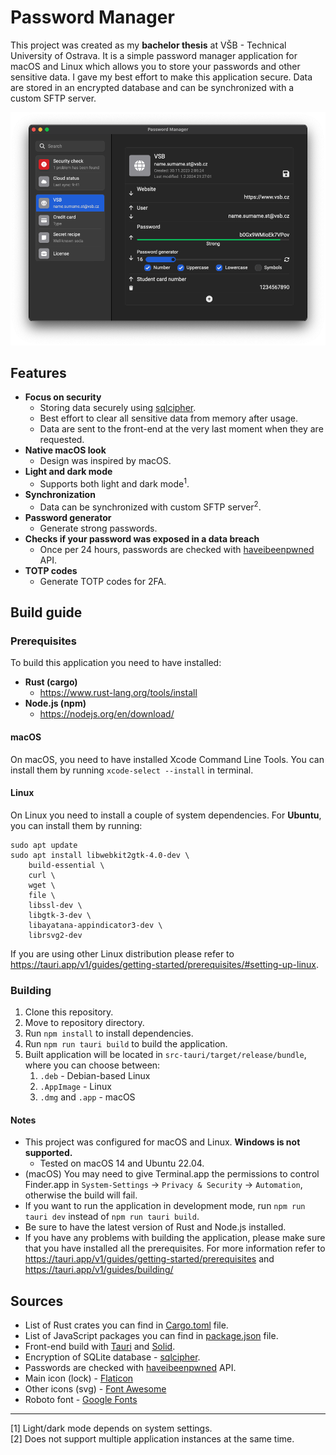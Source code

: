 # Password Manager
This project was created as my **bachelor thesis** at VŠB - Technical University of Ostrava.
It is a simple password manager application for macOS and Linux which allows you to store your passwords and other sensitive data.
I gave my best effort to make this application secure. Data are stored in an encrypted database and can be synchronized with a custom SFTP server.

<p align="center">
  <img alt="Password Manager" src="Password Manager.png">
</p>

## Features
- **Focus on security**
    - Storing data securely using [sqlcipher](https://github.com/sqlcipher/sqlcipher).
    - Best effort to clear all sensitive data from memory after usage.
    - Data are sent to the front-end at the very last moment when they are requested.
- **Native macOS look**
  - Design was inspired by macOS.
- **Light and dark mode**
    - Supports both light and dark mode<sup>1</sup>.
- **Synchronization**
    - Data can be synchronized with custom SFTP server<sup>2</sup>.
- **Password generator**
    - Generate strong passwords.
- **Checks if your password was exposed in a data breach**
    - Once per 24 hours, passwords are checked with [haveibeenpwned](https://haveibeenpwned.com/Passwords) API.
- **TOTP codes**
    - Generate TOTP codes for 2FA.

## Build guide
### Prerequisites
To build this application you need to have installed:
- **Rust (cargo)**
  - https://www.rust-lang.org/tools/install
- **Node.js (npm)**
  - https://nodejs.org/en/download/

#### macOS
On macOS, you need to have installed Xcode Command Line Tools. 
You can install them by running `xcode-select --install` in terminal.

#### Linux
On Linux you need to install a couple of system dependencies.
For **Ubuntu**, you can install them by running:
```
sudo apt update
sudo apt install libwebkit2gtk-4.0-dev \
    build-essential \
    curl \
    wget \
    file \
    libssl-dev \
    libgtk-3-dev \
    libayatana-appindicator3-dev \
    librsvg2-dev
```
If you are using other Linux distribution please refer to https://tauri.app/v1/guides/getting-started/prerequisites/#setting-up-linux.

### Building
1. Clone this repository.
2. Move to repository directory.
3. Run `npm install` to install dependencies.
4. Run `npm run tauri build` to build the application.
5. Built application will be located in ```src-tauri/target/release/bundle```, where you can choose between:
   1. ```.deb``` - Debian-based Linux
   2. ```.AppImage``` - Linux
   3. ```.dmg``` and ```.app``` - macOS

#### Notes
- This project was configured for macOS and Linux. **Windows is not supported.**
  - Tested on macOS 14 and Ubuntu 22.04.
- (macOS) You may need to give Terminal.app the permissions to control Finder.app in ```System-Settings``` -> ```Privacy & Security``` -> ```Automation```, otherwise the build will fail.
- If you want to run the application in development mode, run `npm run tauri dev` instead of `npm run tauri build`.
- Be sure to have the latest version of Rust and Node.js installed.
- If you have any problems with building the application, please make sure that you have installed all the prerequisites. For more information refer to https://tauri.app/v1/guides/getting-started/prerequisites and https://tauri.app/v1/guides/building/

## Sources
- List of Rust crates you can find in [Cargo.toml](src-tauri/Cargo.toml) file.
- List of JavaScript packages you can find in [package.json](package.json) file.
- Front-end build with [Tauri](https://tauri.app/) and [Solid](https://www.solidjs.com).
- Encryption of SQLite database - [sqlcipher](https://github.com/sqlcipher/sqlcipher).
- Passwords are checked with [haveibeenpwned](https://haveibeenpwned.com/Passwords) API.
- Main icon (lock) - [Flaticon](https://www.flaticon.com/free-icon/lock_526812?term=password&page=1&position=28&origin=search&related_id=526812)
- Other icons (svg) - [Font Awesome](https://fontawesome.com/)
- Roboto font - [Google Fonts](https://fonts.google.com/specimen/Roboto/)

---
[1] Light/dark mode depends on system settings.<br>
[2] Does not support multiple application instances at the same time.